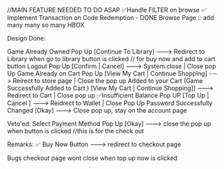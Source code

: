 //MAIN FEATURE NEEDED TO DO ASAP
✅Handle FILTER on browse
✅ Implement Transaction on Code Redemption - DONE 
Browse Page :: add many many so many HBOX

Design Done:

Game Already Owned Pop Up [Continue To Library] ---> Redirect to Library when go to library button is clicked // for buy now and add to cart button
Logout Pop Up [Confirm | Cancel] ---> System.close | Close pop Up 
Game Already on  Cart Pop Up [View My Cart | Continue Shopping] ---> Reirect to store page | Close the pop up
Added to your Cart (Game Successfully Added to Cart ) [View My Cart | Continue Shopping]] ---> Redirect to Cart | Close pop up
✅Insufficient Balance Pop UP [Top Up | Cancel ] ---> Reidrect to Wallet | Close Pop Up
Password Successfully Changed [Okay] ---> Close pop up, stay on the account page

Veto'ed:
Select Payment Method Pop Up [Okay] ---> close the pop up when button is clicked //this is for the check out

Remarks:
✅ Buy Now Button ---> redirect to checkout page

Bugs
checkout page wont close when top up now is clicked 
